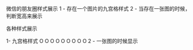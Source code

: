 微信的朋友圈样式展示
1 - 存在一个图片的九宫格样式
2 - 当存在一张图的时候，判断宽高来展示


各种样式展示

1- 九宫格样式
O O O
O O O
O O O
2 - 一张图的时候显示
